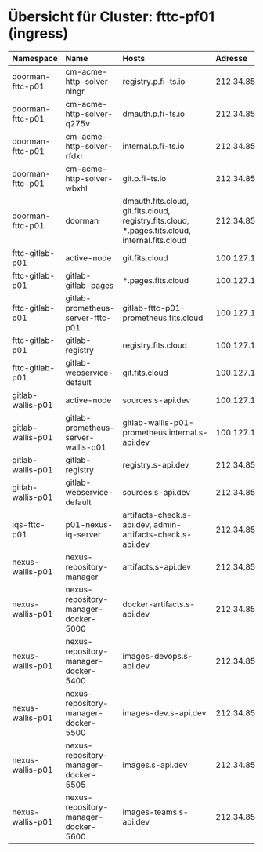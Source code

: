 # Übersicht für Cluster: fttc-pf01 (ingress)

| Namespace         | Name                                 | Hosts                                                                                           | Adresse         | Ports           |
|:------------------|:-------------------------------------|:------------------------------------------------------------------------------------------------|:----------------|:----------------|
| doorman-fttc-p01  | cm-acme-http-solver-nlngr            | registry.p.fi-ts.io                                                                             | 212.34.85.226   | 8089            |
| doorman-fttc-p01  | cm-acme-http-solver-q275v            | dmauth.p.fi-ts.io                                                                               | 212.34.85.226   | 8089            |
| doorman-fttc-p01  | cm-acme-http-solver-rfdxr            | internal.p.fi-ts.io                                                                             | 212.34.85.226   | 8089            |
| doorman-fttc-p01  | cm-acme-http-solver-wbxhl            | git.p.fi-ts.io                                                                                  | 212.34.85.226   | 8089            |
| doorman-fttc-p01  | doorman                              | dmauth.fits.cloud, git.fits.cloud, registry.fits.cloud, *.pages.fits.cloud, internal.fits.cloud | 212.34.85.226   | 8000, 443       |
| fttc-gitlab-p01   | active-node                          | git.fits.cloud                                                                                  | 100.127.129.207 | 443, 8080       |
| fttc-gitlab-p01   | gitlab-gitlab-pages                  | *.pages.fits.cloud                                                                              | 100.127.129.207 | 443, 8090       |
| fttc-gitlab-p01   | gitlab-prometheus-server-fttc-p01    | gitlab-fttc-p01-prometheus.fits.cloud                                                           | 100.127.129.207 | 80, 443         |
| fttc-gitlab-p01   | gitlab-registry                      | registry.fits.cloud                                                                             | 100.127.129.207 | 5000, 443       |
| fttc-gitlab-p01   | gitlab-webservice-default            | git.fits.cloud                                                                                  | 100.127.129.207 | 443, 8181       |
| gitlab-wallis-p01 | active-node                          | sources.s-api.dev                                                                               | 100.127.129.207 | 443, 8080       |
| gitlab-wallis-p01 | gitlab-prometheus-server-wallis-p01  | gitlab-wallis-p01-prometheus.internal.s-api.dev                                                 | 100.127.129.207 | 80, 443         |
| gitlab-wallis-p01 | gitlab-registry                      | registry.s-api.dev                                                                              | 212.34.85.226   | 5000, 443       |
| gitlab-wallis-p01 | gitlab-webservice-default            | sources.s-api.dev                                                                               | 212.34.85.226   | 443, 8181       |
| iqs-fttc-p01      | p01-nexus-iq-server                  | artifacts-check.s-api.dev, admin-artifacts-check.s-api.dev                                      | 212.34.85.226   | 8071, 8070, 443 |
| nexus-wallis-p01  | nexus-repository-manager             | artifacts.s-api.dev                                                                             | 212.34.85.226   | 443, 8081       |
| nexus-wallis-p01  | nexus-repository-manager-docker-5000 | docker-artifacts.s-api.dev                                                                      | 212.34.85.226   | 5000, 443       |
| nexus-wallis-p01  | nexus-repository-manager-docker-5400 | images-devops.s-api.dev                                                                         | 212.34.85.226   | 5400, 443       |
| nexus-wallis-p01  | nexus-repository-manager-docker-5500 | images-dev.s-api.dev                                                                            | 212.34.85.226   | 5500, 443       |
| nexus-wallis-p01  | nexus-repository-manager-docker-5505 | images.s-api.dev                                                                                | 212.34.85.226   | 5505, 443       |
| nexus-wallis-p01  | nexus-repository-manager-docker-5600 | images-teams.s-api.dev                                                                          | 212.34.85.226   | 5600, 443       |
